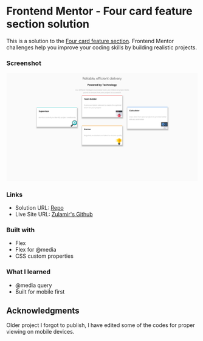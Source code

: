 # Frontend Mentor - Four card feature section solution

This is a solution to the [Four card feature section](https://www.frontendmentor.io/challenges/four-card-feature-section-weK1eFYK). Frontend Mentor challenges help you improve your coding skills by building realistic projects. 

### Screenshot

![Screenshot](/screenshot.png?raw=true "Screenshot")

### Links

- Solution URL: [Repo](https://github.com/zulamirsofian/four-card-feature-section)
- Live Site URL: [Zulamir's Github](https://zulamirsofian.github.io/frontendmentor/four-card-feature-section)

### Built with

- Flex
- Flex for @media
- CSS custom properties

### What I learned

- @media query
- Built for mobile first


## Acknowledgments

Older project I forgot to publish, I have edited some of the codes for proper viewing on mobile devices. 

